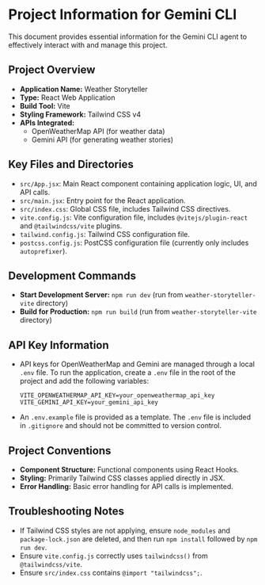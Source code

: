 # Project Information for Gemini CLI

This document provides essential information for the Gemini CLI agent to effectively interact with and manage this project.

## Project Overview
- **Application Name:** Weather Storyteller
- **Type:** React Web Application
- **Build Tool:** Vite
- **Styling Framework:** Tailwind CSS v4
- **APIs Integrated:**
    - OpenWeatherMap API (for weather data)
    - Gemini API (for generating weather stories)

## Key Files and Directories
- `src/App.jsx`: Main React component containing application logic, UI, and API calls.
- `src/main.jsx`: Entry point for the React application.
- `src/index.css`: Global CSS file, includes Tailwind CSS directives.
- `vite.config.js`: Vite configuration file, includes `@vitejs/plugin-react` and `@tailwindcss/vite` plugins.
- `tailwind.config.js`: Tailwind CSS configuration file.
- `postcss.config.js`: PostCSS configuration file (currently only includes `autoprefixer`).

## Development Commands
- **Start Development Server:** `npm run dev` (run from `weather-storyteller-vite` directory)
- **Build for Production:** `npm run build` (run from `weather-storyteller-vite` directory)

## API Key Information
- API keys for OpenWeatherMap and Gemini are managed through a local `.env` file. To run the application, create a `.env` file in the root of the project and add the following variables:

  ```
  VITE_OPENWEATHERMAP_API_KEY=your_openweathermap_api_key
  VITE_GEMINI_API_KEY=your_gemini_api_key
  ```

- An `.env.example` file is provided as a template. The `.env` file is included in `.gitignore` and should not be committed to version control.

## Project Conventions
- **Component Structure:** Functional components using React Hooks.
- **Styling:** Primarily Tailwind CSS classes applied directly in JSX.
- **Error Handling:** Basic error handling for API calls is implemented.

## Troubleshooting Notes
- If Tailwind CSS styles are not applying, ensure `node_modules` and `package-lock.json` are deleted, and then run `npm install` followed by `npm run dev`.
- Ensure `vite.config.js` correctly uses `tailwindcss()` from `@tailwindcss/vite`.
- Ensure `src/index.css` contains `@import "tailwindcss";`.

